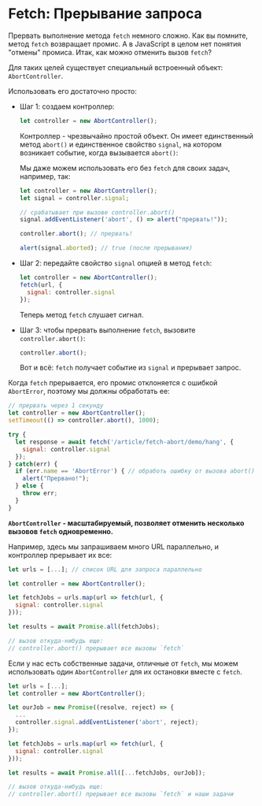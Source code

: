 
# Fetch: Прерывание запроса

Прервать выполнение метода `fetch` немного сложно. Как вы помните, метод `fetch` возвращает промис. А в JavaScript в целом нет понятия "отмены" промиса. Итак, как можно отменить вызов `fetch`?

Для таких целей существует специальный встроенный объект: `AbortController`.

Использовать его достаточно просто:

- Шаг 1: создаем контроллер:

    ```js
    let controller = new AbortController();
    ```

    Контроллер - чрезвычайно простой объект. Он имеет единственный метод `abort()` и единственное свойство `signal`, на котором возникает событие, когда вызывается `abort()`:

    Мы даже можем использовать его без `fetch` для своих задач, например, так:

    ```js run
    let controller = new AbortController();
    let signal = controller.signal;

    // срабатывает при вызове controller.abort()
    signal.addEventListener('abort', () => alert("прервать!"));

    controller.abort(); // прервать!

    alert(signal.aborted); // true (после прерывания)
    ```

- Шаг 2: передайте свойство `signal` опцией в метод `fetch`:

    ```js
    let controller = new AbortController();
    fetch(url, {
      signal: controller.signal
    });
    ```

    Теперь метод `fetch` слушает сигнал.

- Шаг 3: чтобы прервать выполнение `fetch`, вызовите `controller.abort()`:

    ```js
    controller.abort();
    ```

    Вот и всё: `fetch` получает событие из `signal` и прерывает запрос.

Когда `fetch` прерывается, его промис отклоняется с ошибкой `AbortError`, поэтому мы должны обработать ее:

```js run async
// прервать через 1 секунду
let controller = new AbortController();
setTimeout(() => controller.abort(), 1000);

try {
  let response = await fetch('/article/fetch-abort/demo/hang', {
    signal: controller.signal
  });
} catch(err) {
  if (err.name == 'AbortError') { // обработь ошибку от вызова abort()
    alert("Прервано!");
  } else {
    throw err;
  }
}
```

**`AbortController` - масштабируемый, позволяет отменить несколько вызовов `fetch` одновременно.**

Например, здесь мы запрашиваем много URL параллельно, и контроллер прерывает их все:

```js
let urls = [...]; // список URL для запроса параллельно

let controller = new AbortController();

let fetchJobs = urls.map(url => fetch(url, {
  signal: controller.signal
}));

let results = await Promise.all(fetchJobs);

// вызов откуда-нибудь еще:
// controller.abort() прерывает все вызовы `fetch`
```

Если у нас есть собственные задачи, отличные от `fetch`, мы можем использовать один `AbortController` для их остановки вместе с `fetch`.


```js
let urls = [...];
let controller = new AbortController();

let ourJob = new Promise((resolve, reject) => {
  ...
  controller.signal.addEventListener('abort', reject);
});

let fetchJobs = urls.map(url => fetch(url, {
  signal: controller.signal
}));

let results = await Promise.all([...fetchJobs, ourJob]);

// вызов откуда-нибудь еще:
// controller.abort() прерывает все вызовы `fetch` и наши задачи
```
